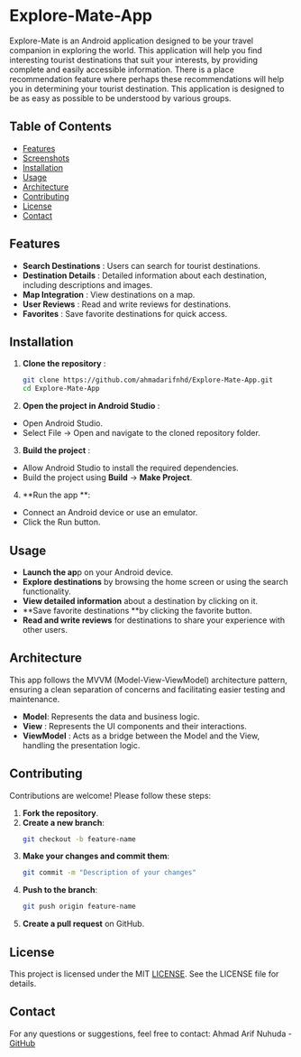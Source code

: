 # Explore-Mate-App
Explore-Mate is an Android application designed to be your travel companion in exploring the world. This application will help you find interesting tourist destinations that suit your interests, by providing complete and easily accessible information. There is a place recommendation feature where perhaps these recommendations will help you in determining your tourist destination. This application is designed to be as easy as possible to be understood by various groups.

## Table of Contents
- [Features](#features)
- [Screenshots](#screenshots)
- [Installation](#installation)
- [Usage](#usage)
- [Architecture](#architecture)
- [Contributing](#contributing)
- [License](#license)
- [Contact](#contact)

## Features
- **Search Destinations** : Users can search for tourist destinations.
- **Destination Details** : Detailed information about each destination, including descriptions and images.
- **Map Integration** : View destinations on a map.
- **User Reviews** : Read and write reviews for destinations.
- **Favorites** : Save favorite destinations for quick access.

## Installation
1. **Clone the repository** :
   ```bash
   git clone https://github.com/ahmadarifnhd/Explore-Mate-App.git
   cd Explore-Mate-App
2. **Open the project in Android Studio** :
- Open Android Studio.
- Select File -> Open and navigate to the cloned repository folder.
3. **Build the project** :
- Allow Android Studio to install the required dependencies.
- Build the project using **Build** -> **Make Project**.
4. **Run the app **:
- Connect an Android device or use an emulator.
- Click the Run button.

## Usage
- **Launch the ap**p on your Android device.
- **Explore destinations** by browsing the home screen or using the search functionality.
- **View detailed information** about a destination by clicking on it.
- **Save favorite destinations **by clicking the favorite button.
- **Read and write reviews** for destinations to share your experience with other users.

## Architecture
This app follows the MVVM (Model-View-ViewModel) architecture pattern, ensuring a clean separation of concerns and facilitating easier testing and maintenance.
- **Model**: Represents the data and business logic.
- **View** : Represents the UI components and their interactions.
- **ViewModel** : Acts as a bridge between the Model and the View, handling the presentation logic.

## Contributing
Contributions are welcome! Please follow these steps:

1. **Fork the repository**.
2. **Create a new branch**:
   ```bash
   git checkout -b feature-name
3. **Make your changes and commit them**:
   ```bash
   git commit -m "Description of your changes"
4. **Push to the branch**:
   ```bash
   git push origin feature-name
5. **Create a pull request** on GitHub.

## License
This project is licensed under the MIT [LICENSE](#LICENSE). See the LICENSE file for details.

## Contact
For any questions or suggestions, feel free to contact:
Ahmad Arif Nuhuda - [GitHub](#GitHub)
